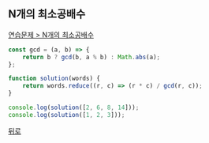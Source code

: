 ## N개의 최소공배수

[연습문제 > N개의 최소공배수](https://programmers.co.kr/learn/courses/30/lessons/12953)

``` js
const gcd = (a, b) => {
    return b ? gcd(b, a % b) : Math.abs(a);
};

function solution(words) {
    return words.reduce((r, c) => (r * c) / gcd(r, c));
}

console.log(solution([2, 6, 8, 14]));
console.log(solution([1, 2, 3]));
```

[뒤로](https://github.com/SeongYongLee/TIL/tree/main/AlgorithmProgrammers)